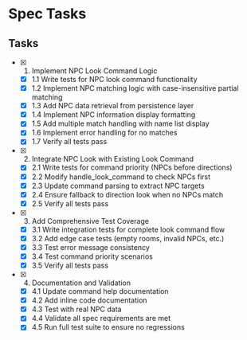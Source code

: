 # Spec Tasks

## Tasks

- [x] 1. Implement NPC Look Command Logic
  - [x] 1.1 Write tests for NPC look command functionality
  - [x] 1.2 Implement NPC matching logic with case-insensitive partial matching
  - [x] 1.3 Add NPC data retrieval from persistence layer
  - [x] 1.4 Implement NPC information display formatting
  - [x] 1.5 Add multiple match handling with name list display
  - [x] 1.6 Implement error handling for no matches
  - [x] 1.7 Verify all tests pass

- [x] 2. Integrate NPC Look with Existing Look Command
  - [x] 2.1 Write tests for command priority (NPCs before directions)
  - [x] 2.2 Modify handle_look_command to check NPCs first
  - [x] 2.3 Update command parsing to extract NPC targets
  - [x] 2.4 Ensure fallback to direction look when no NPCs match
  - [x] 2.5 Verify all tests pass

- [x] 3. Add Comprehensive Test Coverage
  - [x] 3.1 Write integration tests for complete look command flow
  - [x] 3.2 Add edge case tests (empty rooms, invalid NPCs, etc.)
  - [x] 3.3 Test error message consistency
  - [x] 3.4 Test command priority scenarios
  - [x] 3.5 Verify all tests pass

- [x] 4. Documentation and Validation
  - [x] 4.1 Update command help documentation
  - [x] 4.2 Add inline code documentation
  - [x] 4.3 Test with real NPC data
  - [x] 4.4 Validate all spec requirements are met
  - [x] 4.5 Run full test suite to ensure no regressions
